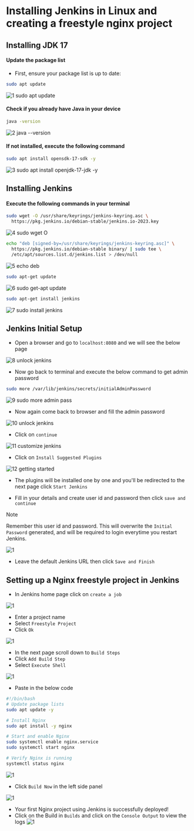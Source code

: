 # Installing Jenkins in Linux and creating a freestyle nginx project

## Installing JDK 17

#### Update the package list

  - First, ensure your package list is up to date:

```bash
sudo apt update
```
![1 sudo apt update](https://github.com/user-attachments/assets/1daaa9a1-842c-49a4-a2be-75b28bb69082)

#### Check if you already have Java in your device
```bash
java -version
```
![2 java --version](https://github.com/user-attachments/assets/f8f1025b-9ff0-457a-8c47-14547bbc4d26)

#### If not installed, execute the following command
```bash
sudo apt install opensdk-17-sdk -y
```
![3 sudo apt install openjdk-17-jdk -y](https://github.com/user-attachments/assets/81180b19-b048-4dd6-894b-11b12ff9be7b)

## Installing Jenkins

#### Execute the following commands in your terminal

```bash
sudo wget -O /usr/share/keyrings/jenkins-keyring.asc \
  https://pkg.jenkins.io/debian-stable/jenkins.io-2023.key
```
![4 sudo wget O](https://github.com/user-attachments/assets/71a1f29e-cf12-4851-90b4-fd33015335ea)

```bash
echo "deb [signed-by=/usr/share/keyrings/jenkins-keyring.asc]" \
  https://pkg.jenkins.io/debian-stable binary/ | sudo tee \
  /etc/apt/sources.list.d/jenkins.list > /dev/null
```
![5 echo deb](https://github.com/user-attachments/assets/2fb7d860-dd13-4e76-803f-5cd910d38010)

```bash
sudo apt-get update
```
![6 sudo get-apt update](https://github.com/user-attachments/assets/a9acc0aa-0c98-459d-a9f3-af1965284e1e)

```bash
sudo apt-get install jenkins
```
![7 sudo install jenkins](https://github.com/user-attachments/assets/19b473d7-5688-48be-9569-9a0bcaaa7af1)

## Jenkins Initial Setup

- Open a browser and go to `localhost:8080` and we will see the below page

![8 unlock jenkins](https://github.com/user-attachments/assets/d7deb17a-33d1-48ff-97e4-cc3db3a317a8)

- Now go back to terminal and execute the below command to get admin password
```bash
sudo more /var/lib/jenkins/secrets/initialAdminPassword
```
![9 sudo more admin pass](https://github.com/user-attachments/assets/e2991ff0-71ad-4943-9fc7-287177a53156)

- Now again come back to browser and fill the admin password

![10 unlock jenkins](https://github.com/user-attachments/assets/52f3dcbb-0ce6-4426-95dd-bac2c3d1721d)

- Click on `continue`

![11 customize jenkins](https://github.com/user-attachments/assets/2e15ce02-6d67-453e-9723-160ad15456ce)

- Click on `Install Suggested Plugins`

![12 getting started](https://github.com/user-attachments/assets/dcc3b613-59a3-45bd-8236-7066940901df)

- The plugins will be installed one by one and you'll be redirected to the next page click `Start Jenkins`

- Fill in your details and create user id and password then click `save and continue`
> [!NOTE]  
> Remember this user id and password. This will overwrite the `Initial Password` generated, and will be required to login everytime you restart Jenkins.

![1](https://github.com/user-attachments/assets/7dc3ae3c-85f4-4820-80a4-9b455affc3ae)

- Leave the default Jenkins URL then click `Save and Finish`

## Setting up a Nginx freestyle project in Jenkins
 - In Jenkins home page click on `create a job`

![1](https://github.com/user-attachments/assets/90d7c7fb-50ed-4bd3-93f4-5afb45a29734)

 - Enter a project name
 - Select `Freestyle Project`
 - Click `Ok`

![1](https://github.com/user-attachments/assets/03d4672d-21e5-467f-9742-035c662784b8)

 - In the next page scroll down to `Build Steps`
 - Click `Add Build Step`
 - Select `Execute Shell`

![1](https://github.com/user-attachments/assets/60f7d6b0-85e9-44eb-a78b-9a94e8d46a94)

 - Paste in the below code
```bash
#!/bin/bash
# Update package lists
sudo apt update -y

# Install Nginx
sudo apt install -y nginx

# Start and enable Nginx
sudo systemctl enable nginx.service
sudo systemctl start nginx

# Verify Nginx is running
systemctl status nginx
```

![1](https://github.com/user-attachments/assets/27fd056c-ea7e-4069-9f23-fd7887260f96)

 - Click `Build Now` in the left side panel
   
![1](https://github.com/user-attachments/assets/290bb3be-cf50-40e8-b42e-a1cc9e2f2341)

 - Your first Nginx project using Jenkins is successfully deployed!
 - Click on the Build in `Builds` and click on the `Console Output` to view the logs
![1](https://github.com/user-attachments/assets/7a1271e1-da3a-4a32-95f0-de143585f826)
